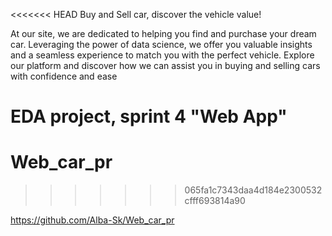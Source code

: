 <<<<<<< HEAD
Buy and Sell car, discover the vehicle value!

At our site, we are dedicated to helping you find and purchase your dream car. Leveraging the power of data science, we offer you valuable insights and a seamless experience to match you with the perfect vehicle. Explore our platform and discover how we can assist you in buying and selling cars with confidence and ease

EDA project, sprint 4 "Web App"
=======
# Web_car_pr
>>>>>>> 065fa1c7343daa4d184e2300532cfff693814a90


https://github.com/Alba-Sk/Web_car_pr
